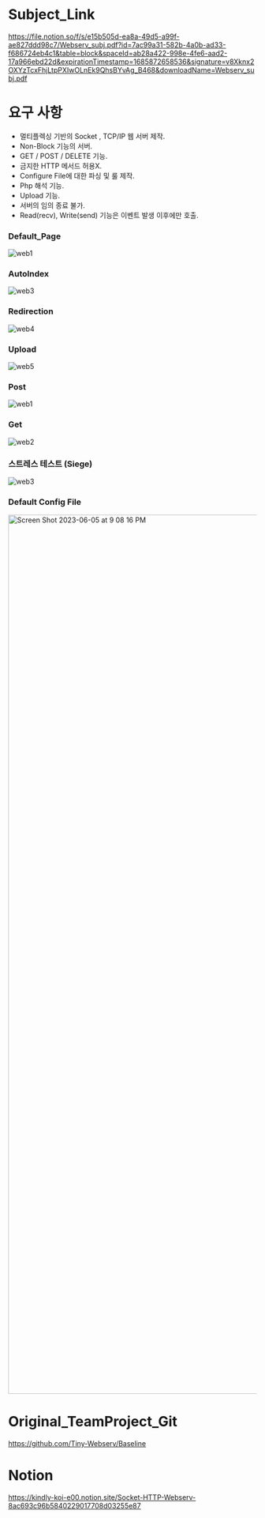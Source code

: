 # Subject_Link
https://file.notion.so/f/s/e15b505d-ea8a-49d5-a99f-ae827ddd98c7/Webserv_subj.pdf?id=7ac99a31-582b-4a0b-ad33-f686724eb4c1&table=block&spaceId=ab28a422-998e-4fe6-aad2-17a966ebd22d&expirationTimestamp=1685872658536&signature=v8Xknx2OXYzTcxFhjLtpPXIwOLnEk9QhsBYvAg_B468&downloadName=Webserv_subj.pdf

# 요구 사항
- 멀티플렉싱 기반의 Socket , TCP/IP 웹 서버 제작.
- Non-Block 기능의 서버.
- GET / POST / DELETE 기능.
- 금지한 HTTP 메서드 허용X.
- Configure File에 대한 파싱 및 룰 제작.
- Php 해석 기능.
- Upload 기능.
- 서버의 임의 종료 불가.
- Read(recv), Write(send) 기능은 이벤트 발생 이후에만 호출.

### Default_Page
![web1](https://github.com/WEJOJO/Web/assets/46590247/fce6a5de-70f3-4878-b0e6-05395c7c36ef)

### AutoIndex
![web3](https://github.com/WEJOJO/Web/assets/46590247/011332a9-b380-43f4-9e14-747fe1bee6ba)

### Redirection
![web4](https://github.com/WEJOJO/Web/assets/46590247/893619df-c4f7-4929-b0d6-95980a81db22)

### Upload
![web5](https://github.com/WEJOJO/Web/assets/46590247/9a82ce4c-c0b6-4ee2-aa32-0f0b9b1a1a88)

### Post
![web1](https://github.com/WEJOJO/Web/assets/46590247/1f0ff4e1-0684-4fa5-bfb5-23d7df33f8af)

### Get
![web2](https://github.com/WEJOJO/Web/assets/46590247/5c3d4eae-ae83-464a-aad9-b8b9dbed1acc)

### 스트레스 테스트 (Siege)
![web3](https://github.com/WEJOJO/Web/assets/46590247/a980ca33-b2f8-4644-a9f8-f64a1b35e815)

### Default Config File
<img width="1780" alt="Screen Shot 2023-06-05 at 9 08 16 PM" src="https://github.com/WEJOJO/Web/assets/46590247/4e2894aa-aa03-4f0e-9096-302dda28a7ae">

# Original_TeamProject_Git
https://github.com/Tiny-Webserv/Baseline

# Notion
https://kindly-koi-e00.notion.site/Socket-HTTP-Webserv-8ac693c96b5840229017708d03255e87


